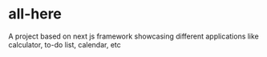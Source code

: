 # all-here
A project based on next js framework showcasing different applications like calculator, to-do list, calendar, etc
